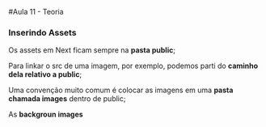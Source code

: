 #Aula 11 - Teoria

### Inserindo Assets

Os assets em Next ficam sempre na **pasta public**;

Para linkar o src de uma imagem, por exemplo, podemos parti do **caminho dela relativo a public**;

Uma convenção muito comum é colocar as imagens em uma **pasta chamada images** dentro de public;

As **backgroun images** 